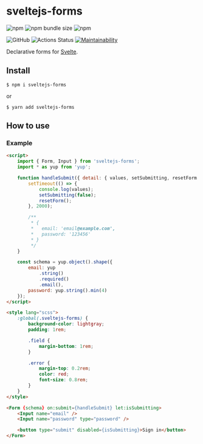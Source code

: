 # sveltejs-forms

![npm](https://img.shields.io/npm/v/sveltejs-forms)
![npm bundle size](https://img.shields.io/bundlephobia/minzip/sveltejs-forms)
![npm](https://img.shields.io/npm/dw/sveltejs-forms)

![GitHub](https://img.shields.io/github/license/mdauner/sveltejs-forms)
![Actions Status](https://github.com/mdauner/sveltejs-forms/workflows/Node%20CI/badge.svg)
[![Maintainability](https://api.codeclimate.com/v1/badges/a5df28cac1b693245079/maintainability)](https://codeclimate.com/github/mdauner/sveltejs-forms/maintainability)

Declarative forms for [Svelte](https://svelte.dev/).

## Install

```shell
$ npm i sveltejs-forms
```

or

```shell
$ yarn add sveltejs-forms
```

## How to use

### Example

```html
<script>
	import { Form, Input } from 'sveltejs-forms';
	import * as yup from 'yup';

	function handleSubmit({ detail: { values, setSubmitting, resetForm } }) {
		setTimeout(() => {
			console.log(values);
			setSubmitting(false);
			resetForm();
		}, 2000);

		/**
		 * {
		 *   email: 'email@example.com',
		 *   password: '123456'
		 * }
		 */
	}

	const schema = yup.object().shape({
		email: yup
			.string()
			.required()
			.email(),
		password: yup.string().min(4)
	});
</script>

<style lang="scss">
	:global(.sveltejs-forms) {
		background-color: lightgray;
		padding: 1rem;

		.field {
			margin-bottom: 1rem;
		}

		.error {
			margin-top: 0.2rem;
			color: red;
			font-size: 0.8rem;
		}
	}
</style>

<Form {schema} on:submit={handleSubmit} let:isSubmitting>
	<Input name="email" />
	<Input name="password" type="password" />

	<button type="submit" disabled={isSubmitting}>Sign in</button>
</Form>
```
